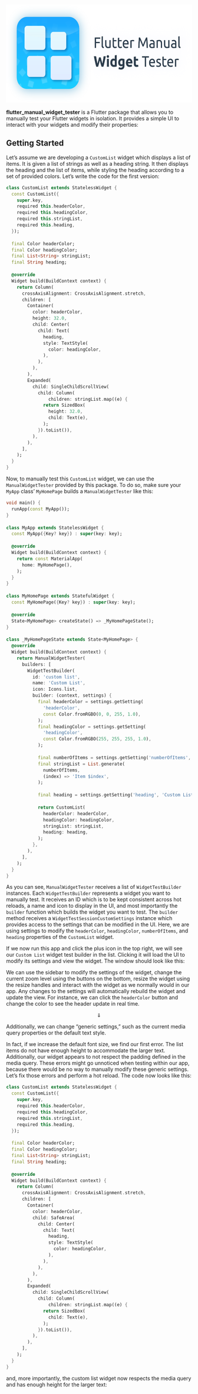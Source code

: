 <!-- 
This README describes the package. If you publish this package to pub.dev,
this README's contents appear on the landing page for your package.

For information about how to write a good package README, see the guide for
[writing package pages](https://dart.dev/guides/libraries/writing-package-pages). 

For general information about developing packages, see the Dart guide for
[creating packages](https://dart.dev/guides/libraries/create-library-packages)
and the Flutter guide for
[developing packages and plugins](https://flutter.dev/developing-packages). 
-->

<p align="center">
  <img width="640" height="266" src="./svg/logo.svg" alt="Flutter Manual Widget Tester logo">
</p>

**flutter_manual_widget_tester** is a Flutter package that allows you to manually test your Flutter widgets in isolation. It provides a simple UI to interact with your widgets and modify their properties:

 <!-- TODO: insert screenshot here -->

## Getting Started
Let’s assume we are developing a `CustomList` widget which displays a list of items. It is given a list of strings as well as a heading string. It then displays the heading and the list of items, while styling the heading according to a set of provided colors. Let’s write the code for the first version:

```dart
class CustomList extends StatelessWidget {
  const CustomList({
    super.key,
    required this.headerColor,
    required this.headingColor,
    required this.stringList,
    required this.heading,
  });

  final Color headerColor;
  final Color headingColor;
  final List<String> stringList;
  final String heading;

  @override
  Widget build(BuildContext context) {
    return Column(
      crossAxisAlignment: CrossAxisAlignment.stretch,
      children: [
        Container(
          color: headerColor,
          height: 32.0,
          child: Center(
            child: Text(
              heading,
              style: TextStyle(
                color: headingColor,
              ),
            ),
          ),
        ),
        Expanded(
          child: SingleChildScrollView(
            child: Column(
                children: stringList.map((e) {
              return SizedBox(
                height: 32.0,
                child: Text(e),
              );
            }).toList()),
          ),
        ),
      ],
    );
  }
}
```

Now, to manually test this `CustomList` widget, we can use the `ManualWidgetTester` provided by this package. To do so, make sure your `MyApp` class’ `MyHomePage` builds a `ManualWidgetTester` like this:

```dart
void main() {
  runApp(const MyApp());
}

class MyApp extends StatelessWidget {
  const MyApp({Key? key}) : super(key: key);

  @override
  Widget build(BuildContext context) {
    return const MaterialApp(
      home: MyHomePage(),
    );
  }
}

class MyHomePage extends StatefulWidget {
  const MyHomePage({Key? key}) : super(key: key);

  @override
  State<MyHomePage> createState() => _MyHomePageState();
}

class _MyHomePageState extends State<MyHomePage> {
  @override
  Widget build(BuildContext context) {
    return ManualWidgetTester(
      builders: [
        WidgetTestBuilder(
          id: 'custom list',
          name: 'Custom List',
          icon: Icons.list,
          builder: (context, settings) {
            final headerColor = settings.getSetting(
              'headerColor',
              const Color.fromRGBO(0, 0, 255, 1.0),
            );
            final headingColor = settings.getSetting(
              'headingColor',
              const Color.fromRGBO(255, 255, 255, 1.0),
            );

            final numberOfItems = settings.getSetting('numberOfItems', 10);
            final stringList = List.generate(
              numberOfItems,
              (index) => 'Item $index',
            );

            final heading = settings.getSetting('heading', 'Custom List');

            return CustomList(
              headerColor: headerColor,
              headingColor: headingColor,
              stringList: stringList,
              heading: heading,
            );
          },
        ),
      ],
    );
  }
}
```

As you can see, `ManualWidgetTester` receives a list of `WidgetTestBuilder` instances. Each `WidgetTestBuilder` represents a widget you want to manually test. It receives an ID which is to be kept consistent across hot reloads, a name and icon to display in the UI, and most importantly the `builder` function which builds the widget you want to test. The `builder` method receives a `WidgetTestSessionCustomSettings` instance which provides access to the settings that can be modified in the UI. Here, we are using settings to modify the `headerColor`, `headingColor`, `numberOfItems`, and `heading` properties of the `CustomList` widget.

If we now run this app and click the plus icon in the top right, we will see our `Custom List` widget test builder in the list. Clicking it will load the UI to modify its settings and view the widget. The window should look like this:

<!-- TODO: Insert screenshot here -->

We can use the sidebar to modify the settings of the widget, change the current zoom level using the buttons on the bottom, resize the widget using the resize handles and interact with the widget as we normally would in our app. Any changes to the settings will automatically rebuild the widget and update the view. For instance, we can click the `headerColor` button and change the color to see the header update in real time.

<!-- TODO: Insert screenshot here -->

$$\Downarrow$$

<!-- TODO: Insert screenshot here -->

Additionally, we can change “generic settings,” such as the current media query properties or the default text style.

In fact, if we increase the default font size, we find our first error. The list items do not have enough height to accommodate the larger text. Additionally, our widget appears to not respect the padding defined in the media query. These errors might go unnoticed when testing within our app, because there would be no way to manually modify these generic settings. Let’s fix those errors and perform a hot reload. The code now looks like this:

```dart
class CustomList extends StatelessWidget {
  const CustomList({
    super.key,
    required this.headerColor,
    required this.headingColor,
    required this.stringList,
    required this.heading,
  });

  final Color headerColor;
  final Color headingColor;
  final List<String> stringList;
  final String heading;

  @override
  Widget build(BuildContext context) {
    return Column(
      crossAxisAlignment: CrossAxisAlignment.stretch,
      children: [
        Container(
          color: headerColor,
          child: SafeArea(
            child: Center(
              child: Text(
                heading,
                style: TextStyle(
                  color: headingColor,
                ),
              ),
            ),
          ),
        ),
        Expanded(
          child: SingleChildScrollView(
            child: Column(
                children: stringList.map((e) {
              return SizedBox(
                child: Text(e),
              );
            }).toList()),
          ),
        ),
      ],
    );
  }
}
```

and, more importantly, the custom list widget now respects the media query and has enough height for the larger text:

<!-- TODO: Insert screenshot here -->